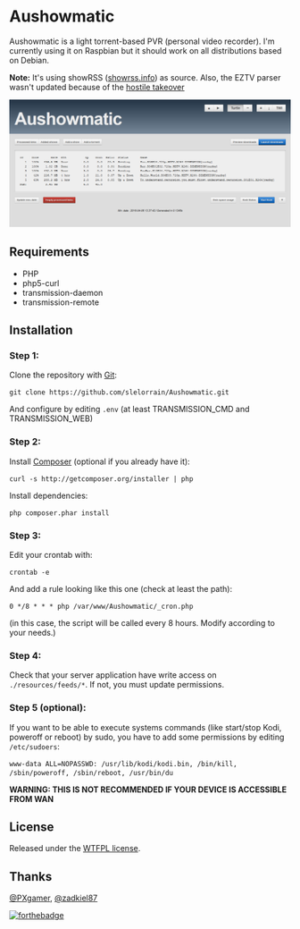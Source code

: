 # Aushowmatic

Aushowmatic is a light torrent-based PVR (personal video recorder). I'm currently using it on Raspbian but it should work on all distributions based on Debian.

**Note:** It's using showRSS ([showrss.info]) as source. Also, the EZTV parser wasn't updated because of the [hostile takeover](https://en.wikipedia.org/wiki/EZTV#Hostile_takeover)

![Screenshot](resources/screenshot.png?raw=true)

## Requirements

- PHP
- php5-curl
- transmission-daemon
- transmission-remote

## Installation

### Step 1:
Clone the repository with [Git]:
```
git clone https://github.com/slelorrain/Aushowmatic.git
```

And configure by editing `.env` (at least TRANSMISSION_CMD and TRANSMISSION_WEB)

### Step 2:
Install [Composer] (optional if you already have it):
```
curl -s http://getcomposer.org/installer | php
```

Install dependencies:
```
php composer.phar install
```

### Step 3:
Edit your crontab with:
```
crontab -e
```

And add a rule looking like this one (check at least the path):
```
0 */8 * * * php /var/www/Aushowmatic/_cron.php
```
(in this case, the script will be called every 8 hours. Modify according to your needs.)

### Step 4:
Check that your server application have write access on `./resources/feeds/*`. If not, you must update permissions.

### Step 5 (optional):
If you want to be able to execute systems commands (like start/stop Kodi, poweroff or reboot) by sudo, you have to add some permissions by editing `/etc/sudoers`:
```
www-data ALL=NOPASSWD: /usr/lib/kodi/kodi.bin, /bin/kill, /sbin/poweroff, /sbin/reboot, /usr/bin/du
```

**WARNING: THIS IS NOT RECOMMENDED IF YOUR DEVICE IS ACCESSIBLE FROM WAN**

## License

Released under the [WTFPL license].

## Thanks

[@PXgamer](https://github.com/PXgamer), [@zadkiel87](https://github.com/zadkiel87)

[![forthebadge](http://forthebadge.com/images/badges/built-with-love.svg)](http://forthebadge.com)

[Git]: https://git-scm.com
[Composer]: https://getcomposer.org
[showrss.info]: https://showrss.info
[WTFPL license]: http://www.wtfpl.net
